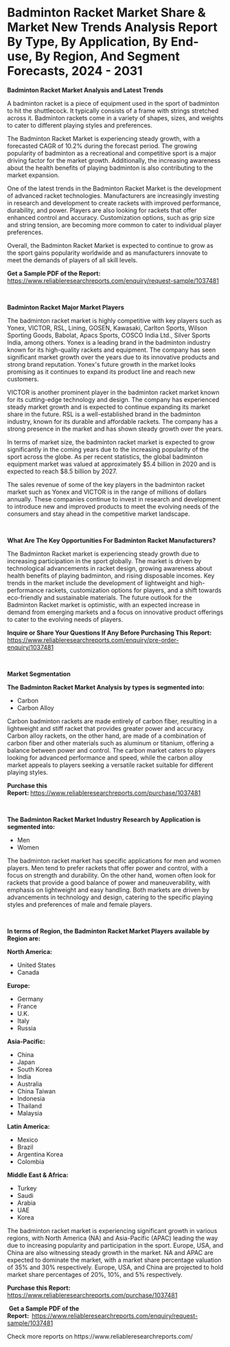<p><h1>Badminton Racket Market Share & Market New Trends Analysis Report By Type, By Application, By End-use, By Region, And Segment Forecasts, 2024 - 2031</h1></p><p><strong>Badminton Racket Market Analysis and Latest Trends</strong></p>
<p><p>A badminton racket is a piece of equipment used in the sport of badminton to hit the shuttlecock. It typically consists of a frame with strings stretched across it. Badminton rackets come in a variety of shapes, sizes, and weights to cater to different playing styles and preferences.</p><p>The Badminton Racket Market is experiencing steady growth, with a forecasted CAGR of 10.2% during the forecast period. The growing popularity of badminton as a recreational and competitive sport is a major driving factor for the market growth. Additionally, the increasing awareness about the health benefits of playing badminton is also contributing to the market expansion.</p><p>One of the latest trends in the Badminton Racket Market is the development of advanced racket technologies. Manufacturers are increasingly investing in research and development to create rackets with improved performance, durability, and power. Players are also looking for rackets that offer enhanced control and accuracy. Customization options, such as grip size and string tension, are becoming more common to cater to individual player preferences.</p><p>Overall, the Badminton Racket Market is expected to continue to grow as the sport gains popularity worldwide and as manufacturers innovate to meet the demands of players of all skill levels.</p></p>
<p><strong>Get a Sample PDF of the Report:&nbsp;</strong> <a href="https://www.reliableresearchreports.com/enquiry/request-sample/1037481">https://www.reliableresearchreports.com/enquiry/request-sample/1037481</a></p>
<p>&nbsp;</p>
<p><strong>Badminton Racket Major Market Players</strong></p>
<p><p>The badminton racket market is highly competitive with key players such as Yonex, VICTOR, RSL, Lining, GOSEN, Kawasaki, Carlton Sports, Wilson Sporting Goods, Babolat, Apacs Sports, COSCO India Ltd., Silver Sports India, among others. Yonex is a leading brand in the badminton industry known for its high-quality rackets and equipment. The company has seen significant market growth over the years due to its innovative products and strong brand reputation. Yonex's future growth in the market looks promising as it continues to expand its product line and reach new customers.</p><p>VICTOR is another prominent player in the badminton racket market known for its cutting-edge technology and design. The company has experienced steady market growth and is expected to continue expanding its market share in the future. RSL is a well-established brand in the badminton industry, known for its durable and affordable rackets. The company has a strong presence in the market and has shown steady growth over the years.</p><p>In terms of market size, the badminton racket market is expected to grow significantly in the coming years due to the increasing popularity of the sport across the globe. As per recent statistics, the global badminton equipment market was valued at approximately $5.4 billion in 2020 and is expected to reach $8.5 billion by 2027. </p><p>The sales revenue of some of the key players in the badminton racket market such as Yonex and VICTOR is in the range of millions of dollars annually. These companies continue to invest in research and development to introduce new and improved products to meet the evolving needs of the consumers and stay ahead in the competitive market landscape.</p></p>
<p>&nbsp;</p>
<p><strong>What Are The Key Opportunities For Badminton Racket Manufacturers?</strong></p>
<p><p>The Badminton Racket market is experiencing steady growth due to increasing participation in the sport globally. The market is driven by technological advancements in racket design, growing awareness about health benefits of playing badminton, and rising disposable incomes. Key trends in the market include the development of lightweight and high-performance rackets, customization options for players, and a shift towards eco-friendly and sustainable materials. The future outlook for the Badminton Racket market is optimistic, with an expected increase in demand from emerging markets and a focus on innovative product offerings to cater to the evolving needs of players.</p></p>
<p><strong>Inquire or Share Your Questions If Any Before Purchasing This Report:</strong> <a href="https://www.reliableresearchreports.com/enquiry/pre-order-enquiry/1037481">https://www.reliableresearchreports.com/enquiry/pre-order-enquiry/1037481</a></p>
<p>&nbsp;</p>
<p><strong>Market Segmentation</strong></p>
<p><strong>The Badminton Racket Market Analysis by types is segmented into:</strong></p>
<p><ul><li>Carbon</li><li>Carbon Alloy</li></ul></p>
<p><p>Carbon badminton rackets are made entirely of carbon fiber, resulting in a lightweight and stiff racket that provides greater power and accuracy. Carbon alloy rackets, on the other hand, are made of a combination of carbon fiber and other materials such as aluminum or titanium, offering a balance between power and control. The carbon market caters to players looking for advanced performance and speed, while the carbon alloy market appeals to players seeking a versatile racket suitable for different playing styles.</p></p>
<p><strong>Purchase this Report:&nbsp;</strong><a href="https://www.reliableresearchreports.com/purchase/1037481">https://www.reliableresearchreports.com/purchase/1037481</a></p>
<p>&nbsp;</p>
<p><strong>The Badminton Racket Market Industry Research by Application is segmented into:</strong></p>
<p><ul><li>Men</li><li>Women</li></ul></p>
<p><p>The badminton racket market has specific applications for men and women players. Men tend to prefer rackets that offer power and control, with a focus on strength and durability. On the other hand, women often look for rackets that provide a good balance of power and maneuverability, with emphasis on lightweight and easy handling. Both markets are driven by advancements in technology and design, catering to the specific playing styles and preferences of male and female players.</p></p>
<p>&nbsp;</p>
<p><strong>In terms of Region, the Badminton Racket Market Players available by Region are:</strong></p>
<p>
    <p> <strong> North America: </strong>
        <ul>
            <li>United States</li>
            <li>Canada</li>
        </ul>
        </p> 
    <p> <strong> Europe: </strong>
        <ul>
            <li>Germany</li>
            <li>France</li>
            <li>U.K.</li>
            <li>Italy</li>
            <li>Russia</li>
        </ul>
        </p> 
    <p> <strong> Asia-Pacific: </strong>
        <ul>
            <li>China</li>
            <li>Japan</li>
            <li>South Korea</li>
            <li>India</li>
            <li>Australia</li>
            <li>China Taiwan</li>
            <li>Indonesia</li>
            <li>Thailand</li>
            <li>Malaysia</li>
        </ul>
        </p> 
    <p> <strong> Latin America: </strong>
        <ul>
            <li>Mexico</li>
            <li>Brazil</li>
            <li>Argentina Korea</li>
            <li>Colombia</li>
        </ul>
        </p> 
    <p> <strong> Middle East & Africa: </strong>
        <ul>
            <li>Turkey</li>
            <li>Saudi</li>
            <li>Arabia</li>
            <li>UAE</li>
            <li>Korea</li>
        </ul>
    </p>
    </p>
<p><p>The badminton racket market is experiencing significant growth in various regions, with North America (NA) and Asia-Pacific (APAC) leading the way due to increasing popularity and participation in the sport. Europe, USA, and China are also witnessing steady growth in the market. NA and APAC are expected to dominate the market, with a market share percentage valuation of 35% and 30% respectively. Europe, USA, and China are projected to hold market share percentages of 20%, 10%, and 5% respectively.</p></p>
<p><strong>Purchase this Report: </strong><a href="https://www.reliableresearchreports.com/purchase/1037481">https://www.reliableresearchreports.com/purchase/1037481</a></p>
<p>&nbsp;<strong>Get a Sample PDF of the Report:&nbsp;&nbsp;</strong><a href="https://www.reliableresearchreports.com/enquiry/request-sample/1037481">https://www.reliableresearchreports.com/enquiry/request-sample/1037481</a></p>
<p><strong></strong></p>
<p>Check more reports on https://www.reliableresearchreports.com/</p>
